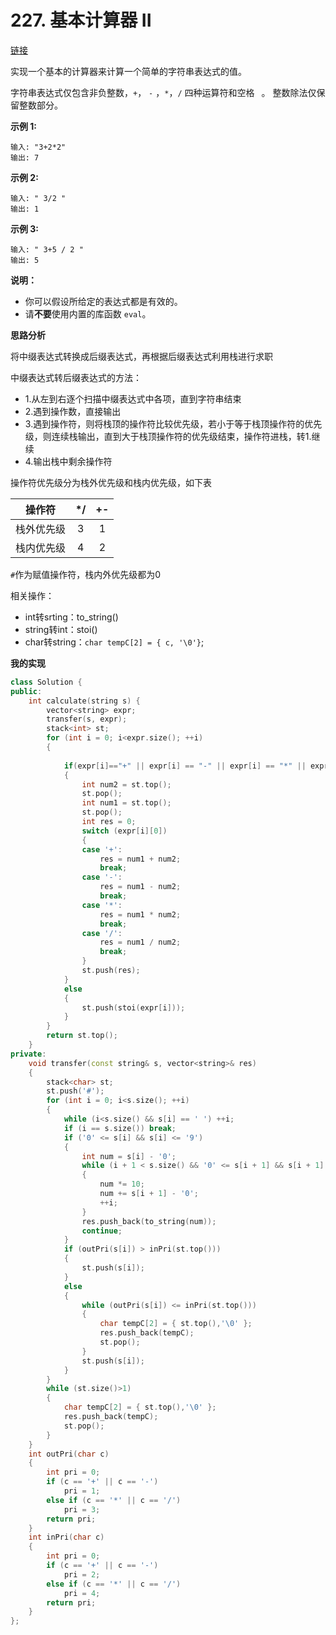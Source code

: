 # 227. 基本计算器 II

[链接](https://leetcode-cn.com/problems/basic-calculator-ii/description/)

实现一个基本的计算器来计算一个简单的字符串表达式的值。

字符串表达式仅包含非负整数，`+`， `-` ，`*`，`/` 四种运算符和空格 ` `。 整数除法仅保留整数部分。

**示例 1:**

```
输入: "3+2*2"
输出: 7
```

**示例 2:**

```
输入: " 3/2 "
输出: 1
```

**示例 3:**

```
输入: " 3+5 / 2 "
输出: 5
```

**说明：**

- 你可以假设所给定的表达式都是有效的。
- 请**不要**使用内置的库函数 `eval`。

**思路分析**

将中缀表达式转换成后缀表达式，再根据后缀表达式利用栈进行求职

中缀表达式转后缀表达式的方法：

- 1.从左到右逐个扫描中缀表达式中各项，直到字符串结束
- 2.遇到操作数，直接输出
- 3.遇到操作符，则将栈顶的操作符比较优先级，若小于等于栈顶操作符的优先级，则连续栈输出，直到大于栈顶操作符的优先级结束，操作符进栈，转1.继续
- 4.输出栈中剩余操作符

操作符优先级分为栈外优先级和栈内优先级，如下表

|   操作符   |  */  |  +-  |
| :--------: | :--: | :--: |
| 栈外优先级 |  3   |  1   |
| 栈内优先级 |  4   |  2   |

`#`作为赋值操作符，栈内外优先级都为0

相关操作：

- int转srting：to_string()
- string转int：stoi()
- char转string：`char tempC[2] = { c, '\0'}`;

**我的实现**

```c++
class Solution {
public:
	int calculate(string s) {
		vector<string> expr;
		transfer(s, expr);
		stack<int> st;
		for (int i = 0; i<expr.size(); ++i)
		{
			
			if(expr[i]=="+" || expr[i] == "-" || expr[i] == "*" || expr[i] == "/")
			{
				int num2 = st.top();
				st.pop();
				int num1 = st.top();
				st.pop();
				int res = 0;
				switch (expr[i][0])
				{
				case '+':
					res = num1 + num2;
					break;
				case '-':
					res = num1 - num2;
					break;
				case '*':
					res = num1 * num2;
					break;
				case '/':
					res = num1 / num2;
					break;
				}
				st.push(res);
			}
			else
			{
				st.push(stoi(expr[i]));
			}
		}
		return st.top();
	}
private:
	void transfer(const string& s, vector<string>& res)
	{
		stack<char> st;
		st.push('#');
		for (int i = 0; i<s.size(); ++i)
		{
			while (i<s.size() && s[i] == ' ') ++i;
			if (i == s.size()) break;
			if ('0' <= s[i] && s[i] <= '9')
			{
				int num = s[i] - '0';
				while (i + 1 < s.size() && '0' <= s[i + 1] && s[i + 1] <= '9')
				{
					num *= 10;
					num += s[i + 1] - '0';
					++i;
				}
				res.push_back(to_string(num));
				continue;
			}
			if (outPri(s[i]) > inPri(st.top()))
			{
				st.push(s[i]);
			}
			else
			{
				while (outPri(s[i]) <= inPri(st.top()))
				{
					char tempC[2] = { st.top(),'\0' };
					res.push_back(tempC);
					st.pop();
				}
				st.push(s[i]);
			}
		}
		while (st.size()>1)
		{
			char tempC[2] = { st.top(),'\0' };
			res.push_back(tempC);
			st.pop();
		}
	}
	int outPri(char c)
	{
		int pri = 0;
		if (c == '+' || c == '-')
			pri = 1;
		else if (c == '*' || c == '/')
			pri = 3;
		return pri;
	}
	int inPri(char c)
	{
		int pri = 0;
		if (c == '+' || c == '-')
			pri = 2;
		else if (c == '*' || c == '/')
			pri = 4;
		return pri;
	}
};
```

